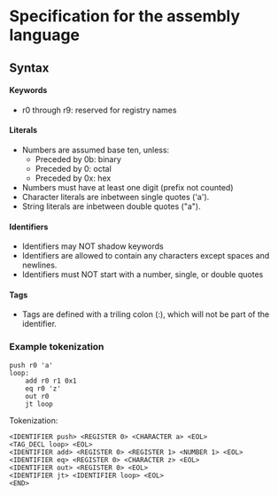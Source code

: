 # Specification for the assembly language

## Syntax

#### Keywords
- r0 through r9: reserved for registry names

#### Literals
- Numbers are assumed base ten, unless:
    - Preceded by 0b: binary
    - Preceded by 0: octal
    - Preceded by 0x: hex
- Numbers must have at least one digit (prefix not counted)
- Character literals are inbetween single quotes ('a').
- String literals are inbetween double quotes ("a").

#### Identifiers
- Identifiers may NOT shadow keywords
- Identifiers are allowed to contain any characters except spaces and newlines.
- Identifiers must NOT start with a number, single, or double quotes

#### Tags
- Tags are defined with a triling colon (:), which will not be part of the identifier.

### Example tokenization
```
push r0 'a'
loop:
    add r0 r1 0x1
    eq r0 'z'
    out r0
    jt loop
```
Tokenization:
```
<IDENTIFIER push> <REGISTER 0> <CHARACTER a> <EOL> 
<TAG_DECL loop> <EOL> 
<IDENTIFIER add> <REGISTER 0> <REGISTER 1> <NUMBER 1> <EOL> 
<IDENTIFIER eq> <REGISTER 0> <CHARACTER z> <EOL> 
<IDENTIFIER out> <REGISTER 0> <EOL> 
<IDENTIFIER jt> <IDENTIFIER loop> <EOL> 
<END>
```